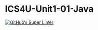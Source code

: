 # ICS4U-Unit1-01-Java

[![GitHub's Super Linter](https://github.com/darienrh/ICS4U-Unit1-01-Java/workflows/GitHub's%20Super%20Linter/badge.svg)](https://github.com/darienrh/ICS4U-Unit1-01-Java/actions)        
